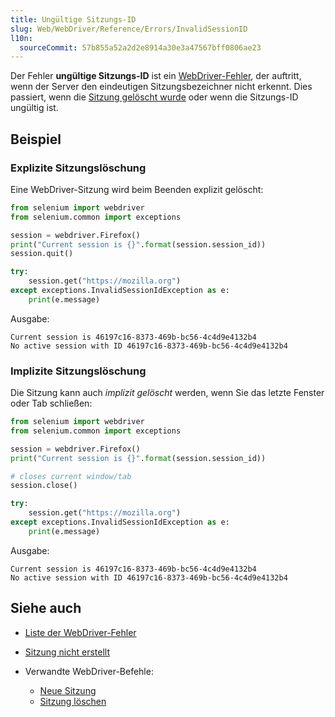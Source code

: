 ```yaml
---
title: Ungültige Sitzungs-ID
slug: Web/WebDriver/Reference/Errors/InvalidSessionID
l10n:
  sourceCommit: 57b855a52a2d2e8914a30e3a47567bff0806ae23
---
```


Der Fehler **ungültige Sitzungs-ID** ist ein [WebDriver-Fehler](/de/docs/Web/WebDriver/Reference/Errors), der auftritt, wenn der Server den eindeutigen Sitzungsbezeichner nicht erkennt. Dies passiert, wenn die [Sitzung gelöscht wurde](/de/docs/Web/WebDriver/Commands/DeleteSession) oder wenn die Sitzungs-ID ungültig ist.

## Beispiel

### Explizite Sitzungslöschung

Eine WebDriver-Sitzung wird beim Beenden explizit gelöscht:

```python
from selenium import webdriver
from selenium.common import exceptions

session = webdriver.Firefox()
print("Current session is {}".format(session.session_id))
session.quit()

try:
    session.get("https://mozilla.org")
except exceptions.InvalidSessionIdException as e:
    print(e.message)
```

Ausgabe:

```plain
Current session is 46197c16-8373-469b-bc56-4c4d9e4132b4
No active session with ID 46197c16-8373-469b-bc56-4c4d9e4132b4
```

### Implizite Sitzungslöschung

Die Sitzung kann auch _implizit gelöscht_ werden, wenn Sie das letzte Fenster oder Tab schließen:

```python
from selenium import webdriver
from selenium.common import exceptions

session = webdriver.Firefox()
print("Current session is {}".format(session.session_id))

# closes current window/tab
session.close()

try:
    session.get("https://mozilla.org")
except exceptions.InvalidSessionIdException as e:
    print(e.message)
```

Ausgabe:

```plain
Current session is 46197c16-8373-469b-bc56-4c4d9e4132b4
No active session with ID 46197c16-8373-469b-bc56-4c4d9e4132b4
```

## Siehe auch

- [Liste der WebDriver-Fehler](/de/docs/Web/WebDriver/Reference/Errors)
- [Sitzung nicht erstellt](/de/docs/Web/WebDriver/Errors/SessionNotCreated)
- Verwandte WebDriver-Befehle:

  - [Neue Sitzung](/de/docs/Web/WebDriver/Commands/NewSession)
  - [Sitzung löschen](/de/docs/Web/WebDriver/Commands/DeleteSession)
